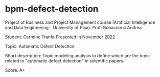 # bpm-defect-detection

Project of Business and Project Management course (Artificial Intelligence and Data Engineering - University of Pisa).
Prof: Bonaccorsi Andrea

Student: Carmine Tranfa
Presented in November 2022

Topic: Automatic Defect Detection

Short description: 
Topic modeling analysis to define which are the topic related to "automatic defect detection" in scientific papers.

Score: A+
